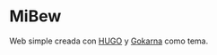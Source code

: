 # MiBew

Web simple creada con [HUGO](https://gohugo.io) y [Gokarna](https://github.com/526avijitgupta/gokarna) como tema.
